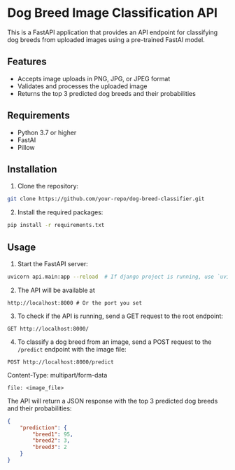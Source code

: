 # Dog Breed Image Classification API

This is a FastAPI application that provides an API endpoint for classifying dog breeds from uploaded images using a pre-trained FastAI model.

## Features

- Accepts image uploads in PNG, JPG, or JPEG format
- Validates and processes the uploaded image
- Returns the top 3 predicted dog breeds and their probabilities

## Requirements

- Python 3.7 or higher
- FastAI
- Pillow

## Installation

1. Clone the repository:

```bash
git clone https://github.com/your-repo/dog-breed-classifier.git
```

2. Install the required packages:
```bash
pip install -r requirements.txt
```


## Usage

1. Start the FastAPI server:

```bash
uvicorn api.main:app --reload  # If django project is running, use `uvicorn api.main:app --reload --port 8001`  or any port of your choice
```

2. The API will be available at 
```
http://localhost:8000 # Or the port you set
```

3. To check if the API is running, send a GET request to the root endpoint:

```
GET http://localhost:8000/
```

4. To classify a dog breed from an image, send a POST request to the ```/predict``` endpoint with the image file:

```
POST http://localhost:8000/predict
```

Content-Type: multipart/form-data

```
file: <image_file>
```

The API will return a JSON response with the top 3 predicted dog breeds and their probabilities:

```json
{
    "prediction": {
        "breed1": 95,
        "breed2": 3,
        "breed3": 2
    }
}
```

